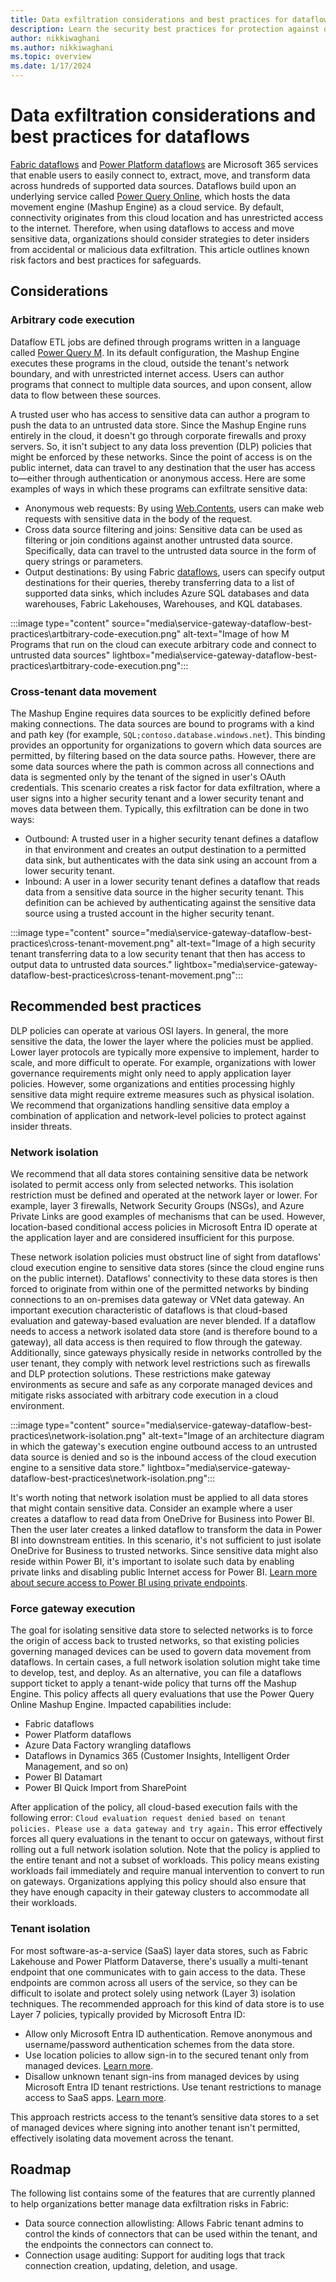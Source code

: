 ```yaml
---
title: Data exfiltration considerations and best practices for dataflows
description: Learn the security best practices for protection against data exfiltration when using Dataflows.
author: nikkiwaghani
ms.author: nikkiwaghani
ms.topic: overview
ms.date: 1/17/2024
---
```


# Data exfiltration considerations and best practices for dataflows

[Fabric dataflows](/fabric/data-factory/data-factory-overview#dataflows) and [Power Platform dataflows](overview-dataflows-across-power-platform-dynamics-365.md) are Microsoft 365 services that enable users to easily connect to, extract, move, and transform data across hundreds of supported data sources. Dataflows build upon an underlying service called [Power Query Online](../power-query-what-is-power-query.md), which hosts the data movement engine (Mashup Engine) as a cloud service. By default, connectivity originates from this cloud location and has unrestricted access to the internet. Therefore, when using dataflows to access and move sensitive data, organizations should consider strategies to deter insiders from accidental or malicious data exfiltration. This article outlines known risk factors and best practices for safeguards.

## Considerations

### Arbitrary code execution

Dataflow ETL jobs are defined through programs written in a language called [Power Query M](../power-query-what-is-power-query.md#power-query-m-formula-language). In its default configuration, the Mashup Engine executes these programs in the cloud, outside the tenant's network boundary, and with unrestricted internet access. Users can author programs that connect to multiple data sources, and upon consent, allow data to flow between these sources.

A trusted user who has access to sensitive data can author a program to push the data to an untrusted data store. Since the Mashup Engine runs entirely in the cloud, it doesn't go through corporate firewalls and proxy servers. So, it isn't subject to any data loss prevention (DLP) policies that might be enforced by these networks. Since the point of access is on the public internet, data can travel to any destination that the user has access to&mdash;either through authentication or anonymous access. Here are some examples of ways in which these programs can exfiltrate sensitive data:

* Anonymous web requests: By using [Web.Contents](/powerquery-m/web-contents), users can make web requests with sensitive data in the body of the request.
* Cross data source filtering and joins: Sensitive data can be used as filtering or join conditions against another untrusted data source. Specifically, data can travel to the untrusted data source in the form of query strings or parameters.
* Output destinations: By using Fabric [dataflows](/fabric/data-factory/create-first-dataflow-gen2), users can specify output destinations for their queries, thereby transferring data to a list of supported data sinks, which includes Azure SQL databases and data warehouses, Fabric Lakehouses, Warehouses, and KQL databases.

:::image type="content" source="media\service-gateway-dataflow-best-practices\artbitrary-code-execution.png" alt-text="Image of how M Programs that run on the cloud can execute arbitrary code and connect to untrusted data sources" lightbox="media\service-gateway-dataflow-best-practices\artbitrary-code-execution.png":::

### Cross-tenant data movement

The Mashup Engine requires data sources to be explicitly defined before making connections. The data sources are bound to programs with a kind and path key (for example, `SQL;contoso.database.windows.net`). This binding provides an opportunity for organizations to govern which data sources are permitted, by filtering based on the data source paths. However, there are some data sources where the path is common across all connections and data is segmented only by the tenant of the signed in user's OAuth credentials. This scenario creates a risk factor for data exfiltration, where a user signs into a higher security tenant and a lower security tenant and moves data between them. Typically, this exfiltration can be done in two ways:

* Outbound: A trusted user in a higher security tenant defines a dataflow in that environment and creates an output destination to a permitted data sink, but authenticates with the data sink using an account from a lower security tenant.
* Inbound: A user in a lower security tenant defines a dataflow that reads data from a sensitive data source in the higher security tenant. This definition can be achieved by authenticating against the sensitive data source using a trusted account in the higher security tenant.

:::image type="content" source="media\service-gateway-dataflow-best-practices\cross-tenant-movement.png" alt-text="Image of a high security tenant transferring data to a low security tenant that then has access to output data to untrusted data sources." lightbox="media\service-gateway-dataflow-best-practices\cross-tenant-movement.png":::

## Recommended best practices

DLP policies can operate at various OSI layers. In general, the more sensitive the data, the lower the layer where the policies must be applied. Lower layer protocols are typically more expensive to implement, harder to scale, and more difficult to operate. For example, organizations with lower governance requirements might only need to apply application layer policies. However, some organizations and entities processing highly sensitive data might require extreme measures such as physical isolation. We recommend that organizations handling sensitive data employ a combination of application and network-level policies to protect against insider threats.

### Network isolation

We recommend that all data stores containing sensitive data be network isolated to permit access only from selected networks. This isolation restriction must be defined and operated at the network layer or lower. For example, layer 3 firewalls, Network Security Groups (NSGs), and Azure Private Links are good examples of mechanisms that can be used. However, location-based conditional access policies in Microsoft Entra ID operate at the application layer and are considered insufficient for this purpose.

These network isolation policies must obstruct line of sight from dataflows' cloud execution engine to sensitive data stores (since the cloud engine runs on the public internet). Dataflows' connectivity to these data stores is then forced to originate from within one of the permitted networks by binding connections to an on-premises data gateway or VNet data gateway. An important execution characteristic of dataflows is that cloud-based evaluation and gateway-based evaluation are never blended. If a dataflow needs to access a network isolated data store (and is therefore bound to a gateway), all data access is then required to flow through the gateway. Additionally, since gateways physically reside in networks controlled by the user tenant, they comply with network level restrictions such as firewalls and DLP protection solutions. These restrictions make gateway environments as secure and safe as any corporate managed devices and mitigate risks associated with arbitrary code execution in a cloud environment.

:::image type="content" source="media\service-gateway-dataflow-best-practices\network-isolation.png" alt-text="Image of an architecture diagram in which the gateway's execution engine outbound access to an untrusted data source is denied and so is the inbound access of the cloud execution engine to a sensitive data store." lightbox="media\service-gateway-dataflow-best-practices\network-isolation.png":::

It's worth noting that network isolation must be applied to all data stores that might contain sensitive data. Consider an example where a user creates a dataflow to read data from OneDrive for Business into Power BI. Then the user later creates a linked dataflow to transform the data in Power BI into downstream entities. In this scenario, it's not sufficient to just isolate OneDrive for Business to trusted networks. Since sensitive data might also reside within Power BI, it's important to isolate such data by enabling private links and disabling public Internet access for Power BI. [Learn more about secure access to Power BI using private endpoints](/power-bi/enterprise/service-security-private-links).

### Force gateway execution

The goal for isolating sensitive data store to selected networks is to force the origin of access back to trusted networks, so that existing policies governing managed devices can be used to govern data movement from dataflows. In certain cases, a full network isolation solution might take time to develop, test, and deploy. As an alternative, you can file a dataflows support ticket to apply a tenant-wide policy that turns off the Mashup Engine. This policy affects all query evaluations that use the Power Query Online Mashup Engine. Impacted capabilities include:

* Fabric dataflows
* Power Platform dataflows
* Azure Data Factory wrangling dataflows
* Dataflows in Dynamics 365 (Customer Insights, Intelligent Order Management, and so on)
* Power BI Datamart
* Power BI Quick Import from SharePoint

After application of the policy, all cloud-based execution fails with the following error: `Cloud evaluation request denied based on tenant policies. Please use a data gateway and try again.` This error effectively forces all query evaluations in the tenant to occur on gateways, without first rolling out a full network isolation solution. Note that the policy is applied to the entire tenant and not a subset of workloads. This policy means existing workloads fail immediately and require manual intervention to convert to run on gateways. Organizations applying this policy should also ensure that they have enough capacity in their gateway clusters to accommodate all their workloads.

### Tenant isolation

For most software-as-a-service (SaaS) layer data stores, such as Fabric Lakehouse and Power Platform Dataverse, there's usually a multi-tenant endpoint that one communicates with to gain access to the data. These endpoints are common across all users of the service, so they can be difficult to isolate and protect solely using network (Layer 3) isolation techniques. The recommended approach for this kind of data store is to use Layer 7 policies, typically provided by Microsoft Entra ID:

* Allow only Microsoft Entra ID authentication. Remove anonymous and username/password authentication schemes from the data store.
* Use location policies to allow sign-in to the secured tenant only from managed devices. [Learn more](/azure/active-directory/conditional-access/location-condition).
* Disallow unknown tenant sign-ins from managed devices by using Microsoft Entra ID tenant restrictions. Use tenant restrictions to manage access to SaaS apps. [Learn more](/entra/identity/enterprise-apps/tenant-restrictions).

This approach restricts access to the tenant’s sensitive data stores to a set of managed devices where signing into another tenant isn't permitted, effectively isolating data movement across the tenant.

## Roadmap

The following list contains some of the features that are currently planned to help organizations better manage data exfiltration risks in Fabric:

* Data source connection allowlisting: Allows Fabric tenant admins to control the kinds of connectors that can be used within the tenant, and the endpoints the connectors can connect to.
* Connection usage auditing: Support for auditing logs that track connection creation, updating, deletion, and usage.
